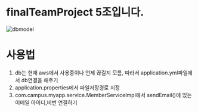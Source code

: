 # finalTeamProject 5조입니다.
![dbmodel](https://user-images.githubusercontent.com/91384430/169803331-74ac5247-7cdb-4a5c-a77b-66d2b281d611.JPG)

# 사용법
1. db는 현재 aws에서 사용중이나 언제 끊길지 모름, 따라서 application.yml파일에서 db연결을 해주기
2. application.properties에서 파일저장경로 지정
3. com.campus.myapp.service.MemberServiceImpl에서 sendEmail()에 있는 이메일 아이디,비번 연결하기


